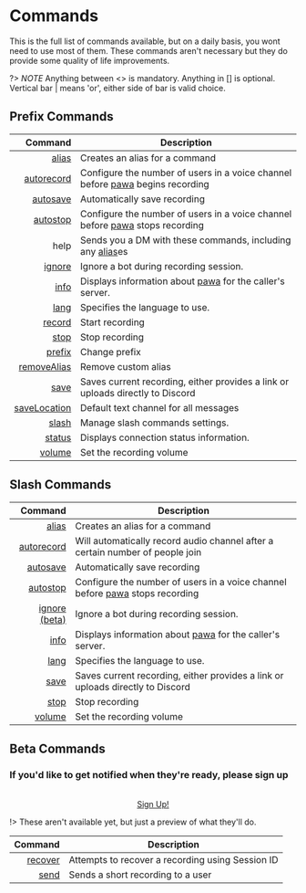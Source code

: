 # Commands

This is the full list of commands available, but on a daily basis, you wont need to use most of them. These commands aren't necessary but they do provide some quality of life improvements.

?> _NOTE_ Anything between <> is mandatory. Anything in [] is optional. Vertical bar | means 'or', either side of bar is valid choice.

## Prefix Commands

|                                         Command | Description                                                                                      |
|------------------------------------------------:|--------------------------------------------------------------------------------------------------|
|               [alias](commands/prefix/alias.md) | Creates an alias for a command                                                                   |
|     [autorecord](commands/prefix/autorecord.md) | Configure the number of users in a voice channel before [pawa](https://pawa.im) begins recording |
|         [autosave](commands/prefix/autosave.md) | Automatically save recording                                                                     |
|         [autostop](commands/prefix/autostop.md) | Configure the number of users in a voice channel before [pawa](https://pawa.im) stops recording  |
|                                            help | Sends you a DM with these commands, including any [alias](commands/prefix/alias.md)es            |
|             [ignore](commands/prefix/ignore.md) | Ignore a bot during recording session.                                                           |
|                 [info](commands/prefix/info.md) | Displays information about [pawa](https://pawa.im) for the caller's server.                      |
|                 [lang](commands/prefix/lang.md) | Specifies the language to use.                                                                   |
|             [record](commands/prefix/record.md) | Start recording                                                                                  |
|                 [stop](commands/prefix/stop.md) | Stop recording                                                                                   |
|             [prefix](commands/prefix/prefix.md) | Change prefix                                                                                    |
|   [removeAlias](commands/prefix/removealias.md) | Remove custom alias                                                                              |
|                 [save](commands/prefix/save.md) | Saves current recording, either provides a link or uploads directly to Discord                   |
| [saveLocation](commands/prefix/savelocation.md) | Default text channel for all messages                                                            |
|               [slash](commands/prefix/slash.md) | Manage slash commands settings.                                                                  |
|             [status](commands/prefix/status.md) | Displays connection status information.                                                          |
|             [volume](commands/prefix/volume.md) | Set the recording volume                                                                         |

## Slash Commands

|                                    Command | Description                                                                                     |
|-------------------------------------------:|-------------------------------------------------------------------------------------------------|
|           [alias](commands/slash/alias.md) | Creates an alias for a command                                                                  |
| [autorecord](commands/slash/autorecord.md) | Will automatically record audio channel after a certain number of people join                   |
|     [autosave](commands/slash/autosave.md) | Automatically save recording                                                                    |
|     [autostop](commands/slash/autostop.md) | Configure the number of users in a voice channel before [pawa](https://pawa.im) stops recording |
|  [ignore (beta)](commands/slash/ignore.md) | Ignore a bot during recording session.                                                          |
|             [info](commands/slash/info.md) | Displays information about [pawa](https://pawa.im) for the caller's server.                     |
|             [lang](commands/slash/lang.md) | Specifies the language to use.                                                                  |
|             [save](commands/slash/save.md) | Saves current recording, either provides a link or uploads directly to Discord                  |
|             [stop](commands/slash/stop.md) | Stop recording                                                                                  |
|         [volume](commands/slash/volume.md) | Set the recording volume                                                                        |

## Beta Commands

### If you'd like to get notified when they're ready, please sign up

<br/>
<div style="text-align: center">
  <a class="button" href="#/notify">Sign Up!</a>
</div>

!> These aren't available yet, but just a preview of what they'll do.

|                              Command | Description                                      |
|-------------------------------------:|--------------------------------------------------|
| [recover](commands/slash/recover.md) | Attempts to recover a recording using Session ID |
|             [send](commands/send.md) | Sends a short recording to a user                |
